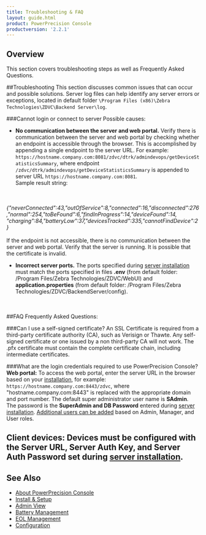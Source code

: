 ```yaml
---
title: Troubleshooting & FAQ
layout: guide.html
product: PowerPrecision Console
productversion: '2.2.1'
---
```

## Overview

This section covers troubleshooting steps as well as Frequently Asked Questions.


##Troubleshooting
This section discusses common issues that can occur and possible solutions. Server log files can help identify any server errors or exceptions, located in default folder `\Program Files (x86)\Zebra Technologies\ZDVC\Backend Server\log`. 

###Cannot login or connect to server
Possible causes:
* **No communication between the server and web portal.** Verify there is communication between the server and web portal by checking whether an endpoint is accessible through the browser. This is accomplished by appending a single endpoint to the server URL. For example: `https://hostname.company.com:8081/zdvc/dtrk/admindevops/getDeviceStatisticsSummary`, where endpoint `/zdvc/dtrk/admindevops/getDeviceStatisticsSummary` is appended to server URL `https://hostname.company.com:8081`.<br>
Sample result string:
<br>
<br>
<i>
    {"neverConnected":43,"outOfService":8,"connected":16,"disconnected":276,"normal":254,"toBeFound":6,"findInProgress":14,"deviceFound":14,
    "charging":84,"batteryLow":37,"devicesTracked":335,"cannotFindDevice":2}
</i>
<br>
<br>
If the endpoint is not accessible, there is no communication between the server and web portal.  Verify that the server is running. It is possible that the certificate is invalid. 

* **Incorrect server ports.** The ports specified during [server installation](../setup#serverinstallation) must match the ports specified in files **.env** (from default folder: /Program Files/Zebra Technologies/ZDVC/WebUI) and **application.properties** (from default folder: /Program Files/Zebra Technologies/ZDVC/BackendServer/config). 

<br>
<br>
##FAQ
Frequently Asked Questions:

###Can I use a self-signed certificate?
An SSL Certificate is required from a third-party certificate authority (CA), such as Verisign or Thawte. Any self-signed certificate or one issued by a non third-party CA will not work. The .pfx certificate must contain the complete certificate chain, including intermediate certificates.

###What are the login credentials required to use PowerPrecision Console?
**Web portal:** To access the web portal, enter the server URL in the browser based on your [installation](../setup#serverinstallation), for example: `https://hostname.company.com:8443/zdvc`, where "hostname.company.com:8443" is replaced with the appropriate domain and port number. The default super administrator user name is **SAdmin**. The password is the **SuperAdmin and DB Password** entered during [server installation](../setup#serverinstallation). [Additional users can be added](../admin#manageusers) based on Admin, Manager, and User roles.

**Client devices:** Devices must be configured with the Server URL, Server Auth Key, and Server Auth Password set during [server installation](../setup#serverinstallation).
<br>
-----

## See Also

* [About PowerPrecision Console](../about)
* [Install & Setup](../setup)
* [Admin View](../admin)
* [Battery Management](../mgmt)
* [EOL Management](../eol)
* [Configuration](../config)
